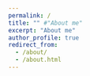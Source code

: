 ```yaml
---
permalink: /
title: "" #"About me"
excerpt: "About me"
author_profile: true
redirect_from: 
  - /about/
  - /about.html
---
```






